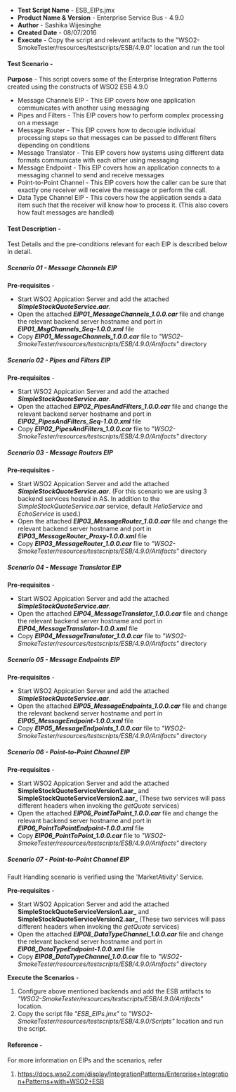 - **Test Script Name** - ESB_EIPs.jmx
- **Product Name & Version** - Enterprise Service Bus - 4.9.0
- **Author** - Sashika Wijesinghe
- **Created Date** - 08/07/2016
- **Execute** - Copy the script and relevant artifacts to the "WSO2-SmokeTester/resources/testscripts/ESB/4.9.0" location and run the tool

#### **Test Scenario** -
 **Purpose** - This script covers some of the Enterprise Integration Patterns created using the constructs of WSO2 ESB 4.9.0
- Message Channels EIP - This EIP covers how one application communicates with another using messaging
- Pipes and Filters - This EIP covers how to perform complex processing on a message
- Message Router - This EIP covers how to decouple individual processing steps so that messages can be passed to different filters depending on conditions
- Message Translator - This EIP covers how systems using different data formats communicate with each other using messaging
- Message Endpoint - This EIP covers how an application connects to a messaging channel to send and receive messages
- Point-to-Point Channel - This EIP covers how the caller can be sure that exactly one receiver will receive the message or perform the call.
- Data Type Channel EIP - This covers how the application sends a data item such that the receiver will know how to process it. (This also covers how fault messages are handled)

#### **Test Description** -

Test Details and the pre-conditions relevant for each EIP is described below in detail.
##### **Scenario 01**  - Message Channels EIP
 **Pre-requisites** - 
  *  Start WSO2 Appication Server and add the attached **_SimpleStockQuoteService.aar_**. 
 *  Open the attached **_EIP01_MessageChannels_1.0.0.car_** file and change the relevant backend server hostname and port in **_EIP01_MsgChannels_Seq-1.0.0.xml_** file
* Copy **_EIP01_MessageChannels_1.0.0.car_** file to _"WSO2-SmokeTester/resources/testscripts/ESB/4.9.0/Artifacts"_ directory
    

##### **Scenario 02**  - Pipes and Filters EIP
 **Pre-requisites** - 
  *  Start WSO2 Appication Server and add the attached **_SimpleStockQuoteService.aar_**. 
 *  Open the attached **_EIP02_PipesAndFilters_1.0.0.car_** file and change the relevant backend server hostname and port in **_EIP02_PipesAndFilters_Seq-1.0.0.xml_** file
* Copy **_EIP02_PipesAndFilters_1.0.0.car_** file to _"WSO2-SmokeTester/resources/testscripts/ESB/4.9.0/Artifacts"_ directory

##### **Scenario 03**  - Message Routers EIP
 **Pre-requisites** - 
  *  Start WSO2 Appication Server and add the attached **_SimpleStockQuoteService.aar_**. (For this scenario we are using 3 backend services hosted in AS. In addition to the _SimpleStockQuoteService.aar_ service, default _HelloService_ and _EchoService_ is used.)
 *  Open the attached **_EIP03_MessageRouter_1.0.0.car_** file and change the relevant backend server hostname and port in **_EIP03_MessageRouter_Proxy-1.0.0.xml_** file
* Copy **_EIP03_MessageRouter_1.0.0.car_** file to _"WSO2-SmokeTester/resources/testscripts/ESB/4.9.0/Artifacts"_ directory


##### **Scenario 04**  - Message Translator EIP
 **Pre-requisites** - 
  *  Start WSO2 Appication Server and add the attached **_SimpleStockQuoteService.aar_**. 
 *  Open the attached **_EIP04_MessageTranslator_1.0.0.car_** file and change the relevant backend server hostname and port in **_EIP04_MessageTranslator-1.0.0.xml_** file
* Copy **_EIP04_MessageTranslator_1.0.0.car_** file to _"WSO2-SmokeTester/resources/testscripts/ESB/4.9.0/Artifacts"_ directory

##### **Scenario 05**  - Message Endpoints EIP
 **Pre-requisites** - 
  *  Start WSO2 Appication Server and add the attached **_SimpleStockQuoteService.aar_**. 
 *  Open the attached **_EIP05_MessageEndpoints_1.0.0.car_** file and change the relevant backend server hostname and port in **_EIP05_MessageEndpoint-1.0.0.xml_** file
* Copy **_EIP05_MessageEndpoints_1.0.0.car_** file to _"WSO2-SmokeTester/resources/testscripts/ESB/4.9.0/Artifacts"_ directory

##### **Scenario 06**  - Point-to-Point Channel EIP
 **Pre-requisites** - 
  *  Start WSO2 Appication Server and add the attached **SimpleStockQuoteServiceVersion1.aar_** and **SimpleStockQuoteServiceVersion2.aar_**  (These two services will pass different headers when invoking the _getQuote_ services)
 *  Open the attached **_EIP06_PointToPoint_1.0.0.car_** file and change the relevant backend server hostname and port in **_EIP06_PointToPointEndpoint-1.0.0.xml_** file
* Copy **_EIP06_PointToPoint_1.0.0.car_** file to _"WSO2-SmokeTester/resources/testscripts/ESB/4.9.0/Artifacts"_ directory


##### **Scenario 07**  - Point-to-Point Channel EIP
Fault Handling scenario is verified using the 'MarketAtivity' Service.

 **Pre-requisites** - 
  *  Start WSO2 Appication Server and add the attached **SimpleStockQuoteServiceVersion1.aar_** and **SimpleStockQuoteServiceVersion2.aar_**  (These two services will pass different headers when invoking the _getQuote_ services)
 *  Open the attached **_EIP08_DataTypeChannel_1.0.0.car_** file and change the relevant backend server hostname and port in **_EIP08_DataTypeEndpoint-1.0.0.xml_** file
* Copy **_EIP08_DataTypeChannel_1.0.0.car_** file to _"WSO2-SmokeTester/resources/testscripts/ESB/4.9.0/Artifacts"_ directory

 **Execute the Scenarios** - 
 1) Configure above mentioned backends and add the ESB artifacts to _"WSO2-SmokeTester/resources/testscripts/ESB/4.9.0/Artifacts"_ location.
2) Copy the script file _"ESB_EIPs.jmx"_ to _"WSO2-SmokeTester/resources/testscripts/ESB/4.9.0/Scripts"_ location and run the script.
 
 
#### **Reference** -
For more information on EIPs and the scenarios, refer
1) https://docs.wso2.com/display/IntegrationPatterns/Enterprise+Integration+Patterns+with+WSO2+ESB

